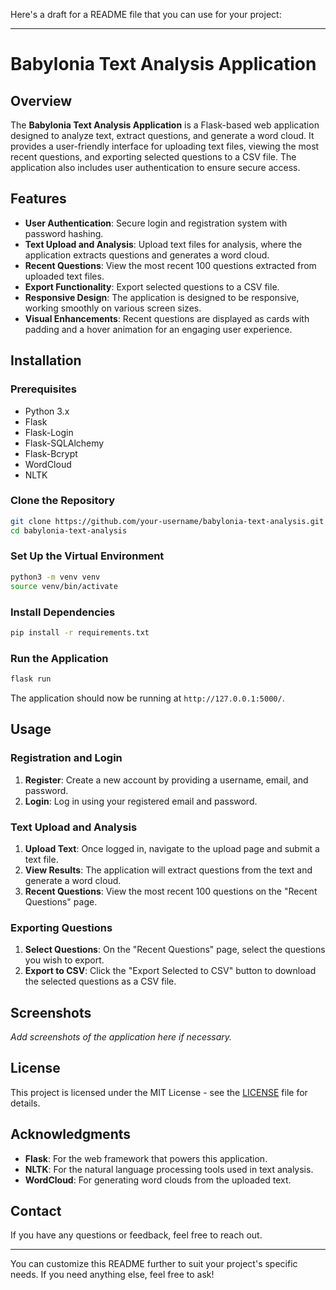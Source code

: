 Here's a draft for a README file that you can use for your project:

---

# Babylonia Text Analysis Application

## Overview

The **Babylonia Text Analysis Application** is a Flask-based web application designed to analyze text, extract questions, and generate a word cloud. It provides a user-friendly interface for uploading text files, viewing the most recent questions, and exporting selected questions to a CSV file. The application also includes user authentication to ensure secure access.

## Features

- **User Authentication**: Secure login and registration system with password hashing.
- **Text Upload and Analysis**: Upload text files for analysis, where the application extracts questions and generates a word cloud.
- **Recent Questions**: View the most recent 100 questions extracted from uploaded text files.
- **Export Functionality**: Export selected questions to a CSV file.
- **Responsive Design**: The application is designed to be responsive, working smoothly on various screen sizes.
- **Visual Enhancements**: Recent questions are displayed as cards with padding and a hover animation for an engaging user experience.

## Installation

### Prerequisites

- Python 3.x
- Flask
- Flask-Login
- Flask-SQLAlchemy
- Flask-Bcrypt
- WordCloud
- NLTK

### Clone the Repository

```bash
git clone https://github.com/your-username/babylonia-text-analysis.git
cd babylonia-text-analysis
```

### Set Up the Virtual Environment

```bash
python3 -m venv venv
source venv/bin/activate
```

### Install Dependencies

```bash
pip install -r requirements.txt
```

### Run the Application

```bash
flask run
```

The application should now be running at `http://127.0.0.1:5000/`.

## Usage

### Registration and Login

1. **Register**: Create a new account by providing a username, email, and password.
2. **Login**: Log in using your registered email and password.

### Text Upload and Analysis

1. **Upload Text**: Once logged in, navigate to the upload page and submit a text file.
2. **View Results**: The application will extract questions from the text and generate a word cloud.
3. **Recent Questions**: View the most recent 100 questions on the "Recent Questions" page.

### Exporting Questions

1. **Select Questions**: On the "Recent Questions" page, select the questions you wish to export.
2. **Export to CSV**: Click the "Export Selected to CSV" button to download the selected questions as a CSV file.

## Screenshots

_Add screenshots of the application here if necessary._

## License

This project is licensed under the MIT License - see the [LICENSE](LICENSE) file for details.

## Acknowledgments

- **Flask**: For the web framework that powers this application.
- **NLTK**: For the natural language processing tools used in text analysis.
- **WordCloud**: For generating word clouds from the uploaded text.

## Contact

If you have any questions or feedback, feel free to reach out.

---

You can customize this README further to suit your project's specific needs. If you need anything else, feel free to ask!